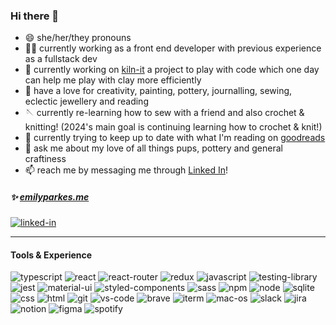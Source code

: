 ### Hi there 👋

- 😄 she/her/they pronouns
- 🧚🏼 currently working as a front end developer with previous experience as a fullstack dev
- 🔭 currently working on [kiln-it](https://github.com/emilyparkes/kiln-it) a project to play with code which one day can help me play with clay more efficiently 
- 🎨 have a love for creativity, painting, pottery, journalling, sewing, eclectic jewellery and reading
- 🪡 currently re-learning how to sew with a friend and also crochet & knitting! (2024's main goal is continuing learning how to crochet & knit!)
- 📖 currently trying to keep up to date with what I'm reading on [goodreads](https://www.goodreads.com/emilycoco)
- 💬 ask me about my love of all things pups, pottery and general craftiness  
- 📫 reach me by messaging me through [Linked In](https://www.linkedin.com/in/emilycocoparkes/)!

##### ✨ [emilyparkes.me](https://www.emilyparkes.me/) 

[<img alt="linked-in" src="https://img.shields.io/badge/LinkedIn-0077B5?style=for-the-badge&logo=linkedin&logoColor=white" />](https://www.linkedin.com/in/emilycocoparkes/)<br>

--- 

#### Tools & Experience  

![typescript](https://img.shields.io/badge/TypeScript-007ACC?style=for-the-badge&logo=typescript&logoColor=white)
![react](https://img.shields.io/badge/React-20232A?style=for-the-badge&logo=react&logoColor=61DAFB)
![react-router](https://img.shields.io/badge/React_Router-CA4245?style=for-the-badge&logo=react-router&logoColor=white)
![redux](https://img.shields.io/badge/Redux-593D88?style=for-the-badge&logo=redux&logoColor=white)
![javascript](https://img.shields.io/badge/JavaScript-F7DF1E?style=for-the-badge&logo=JavaScript&logoColor=white)
![testing-library](https://img.shields.io/badge/testing%20library-323330?style=for-the-badge&logo=testing-library&logoColor=red)
![jest](https://img.shields.io/badge/Jest-323330?style=for-the-badge&logo=Jest&logoColor=white)
![material-ui](https://img.shields.io/badge/Material--UI-0081CB?style=for-the-badge&logo=material-ui&logoColor=white)
![styled-components](https://img.shields.io/badge/styled--components-DB7093?style=for-the-badge&logo=styled-components&logoColor=white)
![sass](https://img.shields.io/badge/Sass-CC6699?style=for-the-badge&logo=sass&logoColor=white)
![npm](https://img.shields.io/badge/npm-CB3837?style=for-the-badge&logo=npm&logoColor=white)
![node](https://img.shields.io/badge/Node.js-43853D?style=for-the-badge&logo=node.js&logoColor=white)
![sqlite](https://img.shields.io/badge/SQLite-07405E?style=for-the-badge&logo=sqlite&logoColor=white)
![css](https://img.shields.io/badge/CSS3-1572B6?style=for-the-badge&logo=css3&logoColor=white)
![html](https://img.shields.io/badge/HTML5-E34F26?style=for-the-badge&logo=html5&logoColor=white)
![git](https://img.shields.io/badge/GIT-E44C30?style=for-the-badge&logo=git&logoColor=white)
![vs-code](https://img.shields.io/badge/Visual_Studio_Code-0078D4?style=for-the-badge&logo=visual%20studio%20code&logoColor=white)
![brave](https://img.shields.io/badge/Brave-FF1B2D?style=for-the-badge&logo=Brave&logoColor=white)
![iterm](https://img.shields.io/badge/iTerm2-000000?style=for-the-badge&logo=iterm2&logoColor=white)
![mac-os](https://img.shields.io/badge/mac%20os-000000?style=for-the-badge&logo=apple&logoColor=white)
![slack](https://img.shields.io/badge/Slack-4A154B?style=for-the-badge&logo=slack&logoColor=white)
![jira](https://img.shields.io/badge/Jira-0052CC?style=for-the-badge&logo=Jira&logoColor=white)
![notion](https://img.shields.io/badge/Notion-%23000000.svg?style=for-the-badge&logo=notion&logoColor=white)
![figma](https://img.shields.io/badge/Figma-F24E1E?style=for-the-badge&logo=figma&logoColor=white)
![spotify](https://img.shields.io/badge/Spotify-1ED760?&style=for-the-badge&logo=spotify&logoColor=white)


